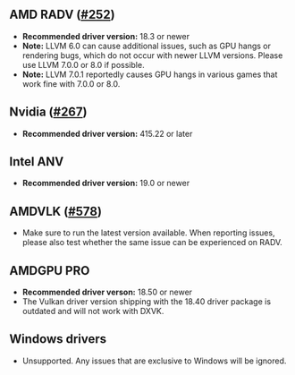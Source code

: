 ## AMD RADV ([#252](https://github.com/doitsujin/dxvk/issues/252))
- **Recommended driver version:** 18.3 or newer
- **Note:** LLVM 6.0 can cause additional issues, such as GPU hangs or rendering bugs, which do not occur with newer LLVM versions. Please use LLVM 7.0.0 or 8.0 if possible.
- **Note:** LLVM 7.0.1 reportedly causes GPU hangs in various games that work fine with 7.0.0 or 8.0.

## Nvidia ([#267](https://github.com/doitsujin/dxvk/issues/267))
- **Recommended driver version:** 415.22 or later

## Intel ANV
- **Recommended driver version:** 19.0 or newer

## AMDVLK ([#578](https://github.com/doitsujin/dxvk/issues/578))
- Make sure to run the latest version available. When reporting issues, please also test whether the same issue can be experienced on RADV.

## AMDGPU PRO
- **Recommended driver verson:** 18.50 or newer
- The Vulkan driver version shipping with the 18.40 driver package is outdated and will not work with DXVK.

## Windows drivers
- Unsupported. Any issues that are exclusive to Windows will be ignored.